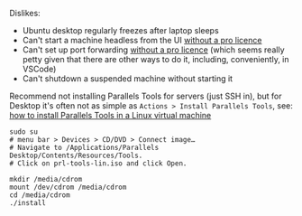 Dislikes:
- Ubuntu desktop regularly freezes after laptop sleeps
- Can't start a machine headless from the UI [without a pro licence](https://kb.parallels.com/en/123298)
- Can't set up port forwarding [without a pro licence](https://kb.parallels.com/en/124718) (which seems really petty given that there are other ways to do it, including, conveniently, in VSCode)
- Can't shutdown a suspended machine without starting it


Recommend not installing Parallels Tools for servers (just SSH in), but for Desktop it's
often not as simple as `Actions > Install Parallels Tools`, see: 
[how to install Parallels Tools in a Linux virtual machine](https://www.parallels.com/blogs/parallels-tools/#:~:text=How%20to%20install%20Parallels%20Tools%20in%20a%20Linux%20virtual%20machine)

```
sudo su
# menu bar > Devices > CD/DVD > Connect image…
# Navigate to /Applications/Parallels Desktop/Contents/Resources/Tools.
# Click on prl-tools-lin.iso and click Open.

mkdir /media/cdrom
mount /dev/cdrom /media/cdrom
cd /media/cdrom
./install

```
